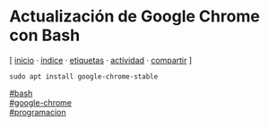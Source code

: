# Actualización de Google Chrome con Bash
[ [inicio](/index.md) · [índice](/indice.md) · [etiquetas](/etiquetas.md) · [actividad](/actividad.md) · [compartir](https://x.com/intent/tweet?text=Actualizaci%C3%B3n+de+Google+Chrome+con+Bash+%E2%80%94+Bash%2C+Programaci%C3%B3n%2C+Google+Chrome%0A%0A%E2%86%92+https%3A%2F%2Fgithub.com%2Fjucardus%2Fjucardus.github.io%2Fblob%2Fmain%2Fa%2Fc%2Ft%2Factualizacion-de-google-chrome-con-bash.md%0A%0A%23bash_jucardus%0A%23google_chrome_jucardus%0A%23programacion_jucardus) ]

```
sudo apt install google-chrome-stable
```

[#bash](/b/a/bash.md)  
[#google-chrome](/g/o/google-chrome.md)  
[#programacion](/p/r/programacion.md)
